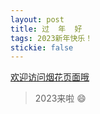 ```yaml
---
layout: post
title: 过  年  好
tags: 2023新年快乐！
stickie: false
---
```


[欢迎访问烟花页面哦](https://azureadolescence.github.io/New-Year/)

> 2023来啦 :smile: